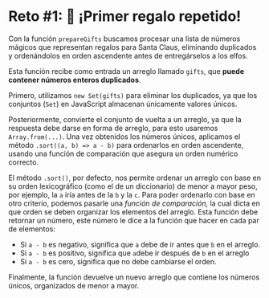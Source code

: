 # Reto #1: 🎁 ¡Primer regalo repetido!

Con la función `prepareGifts` buscamos procesar una lista de números mágicos que representan regalos para Santa Claus, eliminando duplicados y ordenándolos en orden ascendente antes de entregárselos a los elfos.

Esta función recibe como entrada un arreglo llamado `gifts`, que **puede contener números enteros duplicados**.

Primero, utilizamos `new Set(gifts)` para eliminar los duplicados, ya que los conjuntos (`Set`) en JavaScript almacenan únicamente valores únicos.

Posteriormente, convierte el conjunto de vuelta a un arreglo, ya que la respuesta debe darse en forma de arreglo, para esto usaremos `Array.from(...)`. Una vez obtenidos los números únicos, aplicamos el método `.sort((a, b) => a - b)` para ordenarlos en orden ascendente, usando una función de comparación que asegura un orden numérico correcto.

El método `.sort()`, por defecto, nos permite ordenar un arreglo con base en su orden lexicográfico (como el de un diccionario) de menor a mayor peso, por ejemplo, la `a` iría antes de la `b` y la `c`. Para poder ordenarlo con base en otro criterio, podemos pasarle una _función de comparación,_ la cual dicta en que orden se deben organizar los elementos del arreglo. Esta función debe retornar un número, este número le dice a la función que hacer en cada par de elementos:

- Si `a - b` es negativo, significa que `a` debe de ir antes que `b` en el arreglo.
- Si `a - b` es positivo, significa que `a`debe ir después de `b` en el arreglo
- Si `a - b` es cero, significa que no debe cambiarse el orden.

Finalmente, la función devuelve un nuevo arreglo que contiene los números únicos, organizados de menor a mayor.
